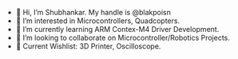 - 👋 Hi, I’m Shubhankar. My handle is @blakpoisn
- 👀 I’m interested in Microcontrollers, Quadcopters.
- 🌱 I’m currently learning ARM Contex-M4 Driver Development.
- 💞️ I’m looking to collaborate on Microcontroller/Robotics Projects.
- 🎁 Current Wishlist: 3D Printer, Oscilloscope.


<!---
blakpoisn/blakpoisn is a ✨ special ✨ repository because its `README.md` (this file) appears on your GitHub profile.
You can click the Preview link to take a look at your changes.
--->
